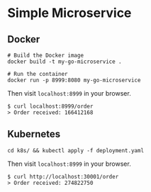 # Simple Microservice

## Docker

```shell
# Build the Docker image
docker build -t my-go-microservice .

# Run the container
docker run -p 8999:8080 my-go-microservice
```

Then visit `localhost:8999` in your browser.

```shell
$ curl localhost:8999/order
> Order received: 166412168
```

## Kubernetes

```shell
cd k8s/ && kubectl apply -f deployment.yaml
```

Then visit `localhost:8999` in your browser.

```shell
$ curl http://localhost:30001/order
> Order received: 274822750
```
